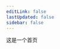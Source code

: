 ```yaml
---
editLink: false
lastUpdated: false
sidebar: false
---
```


这是一个首页



<style scope>
:root {
    scroll-behavior: smooth;
    --content-width: 100%!important;
  }
</style>